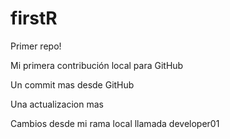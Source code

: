 # firstR
Primer repo!

Mi primera contribución local para GitHub 

Un commit mas desde GitHub

Una actualizacion mas

Cambios desde mi rama local llamada developer01